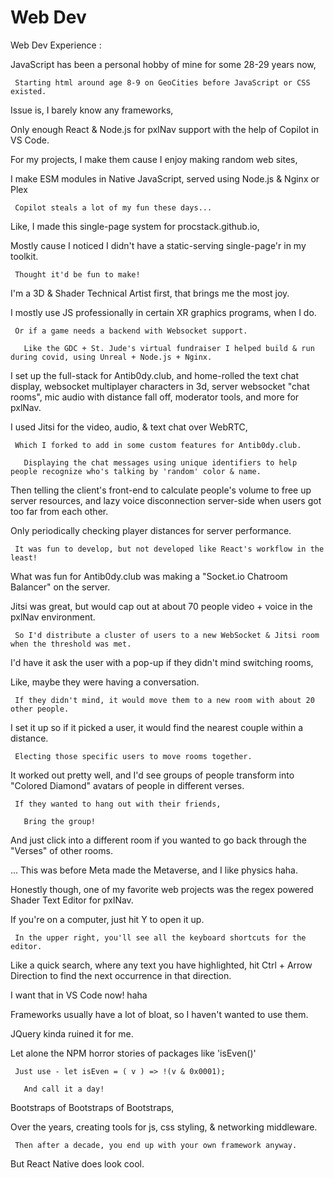# Web Dev

Web Dev Experience :
    
   JavaScript has been a personal hobby of mine for some 28-29 years now,
    
     Starting html around age 8-9 on GeoCities before JavaScript or CSS existed.
    
 Issue is, I barely know any frameworks,
    
   Only enough React & Node.js for pxlNav support with the help of Copilot in VS Code.

 For my projects, I make them cause I enjoy making random web sites,
    
   I make ESM modules in Native JavaScript, served using Node.js & Nginx or Plex
    
     Copilot steals a lot of my fun these days...

 Like, I made this single-page system for procstack.github.io,
    
   Mostly cause I noticed I didn't have a static-serving single-page'r in my toolkit.
    
     Thought it'd be fun to make!

 I'm a 3D & Shader Technical Artist first, that brings me the most joy.
    
   I mostly use JS professionally in certain XR graphics programs, when I do.
    
     Or if a game needs a backend with Websocket support.
    
       Like the GDC + St. Jude's virtual fundraiser I helped build & run during covid, using Unreal + Node.js + Nginx.

 I set up the full-stack for Antib0dy.club, and home-rolled the text chat display, websocket multiplayer characters in 3d, server websocket "chat rooms", mic audio with distance fall off, moderator tools, and more for pxlNav.
    
   I used Jitsi for the video, audio, & text chat over WebRTC,
    
     Which I forked to add in some custom features for Antib0dy.club.
    
       Displaying the chat messages using unique identifiers to help people recognize who's talking by 'random' color & name.

 Then telling the client's front-end to calculate people's volume to free up server resources, and lazy voice disconnection server-side when users got too far from each other.
    
   Only periodically checking player distances for server performance.
    
     It was fun to develop, but not developed like React's workflow in the least!

 What was fun for Antib0dy.club was making a "Socket.io Chatroom Balancer" on the server.
    
   Jitsi was great, but would cap out at about 70 people video + voice in the pxlNav environment.
    
     So I'd distribute a cluster of users to a new WebSocket & Jitsi room when the threshold was met.

 I'd have it ask the user with a pop-up if they didn't mind switching rooms,
    
   Like, maybe they were having a conversation.
    
     If they didn't mind, it would move them to a new room with about 20 other people.
    
   I set it up so if it picked a user, it would find the nearest couple within a distance.
    
     Electing those specific users to move rooms together.
    
   It worked out pretty well, and I'd see groups of people transform into "Colored Diamond" avatars of people in different verses.
    
     If they wanted to hang out with their friends,
    
       Bring the group!

 And just click into a different room if you wanted to go back through the "Verses" of other rooms.
    
   ... This was before Meta made the Metaverse, and I like physics haha.

 Honestly though, one of my favorite web projects was the regex powered Shader Text Editor for pxlNav.
    
   If you're on a computer, just hit Y to open it up.
    
     In the upper right, you'll see all the keyboard shortcuts for the editor.

 Like a quick search, where any text you have highlighted, hit Ctrl + Arrow Direction to find the next occurrence in that direction.
    
   I want that in VS Code now! haha

 Frameworks usually have a lot of bloat, so I haven't wanted to use them.
    
   JQuery kinda ruined it for me.
    
   Let alone the NPM horror stories of packages like 'isEven()'
    
     Just use - let isEven = ( v ) => !(v & 0x0001);
    
       And call it a day!

 Bootstraps of Bootstraps of Bootstraps,
    
   Over the years, creating tools for js, css styling, & networking middleware.
    
     Then after a decade, you end up with your own framework anyway.

 But React Native does look cool.